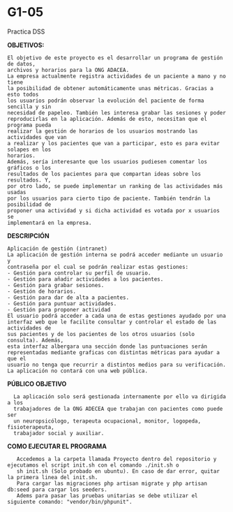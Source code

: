 # G1-05
Practica DSS


**OBJETIVOS:**
    
    El objetivo de este proyecto es el desarrollar un programa de gestión de datos,
    archivos y horarios para la ONG ADACEA.
    La empresa actualmente registra actividades de un paciente a mano y no tiene
    la posibilidad de obtener automáticamente unas métricas. Gracias a esto todos
    los usuarios podrán observar la evolución del paciente de forma sencilla y sin
    necesidad de papeleo. También les interesa grabar las sesiones y poder
    reproducirlas en la aplicación. Además de esto, necesitan que el programa pueda
    realizar la gestión de horarios de los usuarios mostrando las actividades que van
    a realizar y los pacientes que van a participar, esto es para evitar solapes en los
    horarios.
    Además, sería interesante que los usuarios pudiesen comentar los gráficos o los
    resultados de los pacientes para que compartan ideas sobre los resultados. Y,
    por otro lado, se puede implementar un ranking de las actividades más usadas
    por los usuarios para cierto tipo de paciente. También tendrán la posibilidad de
    proponer una actividad y si dicha actividad es votada por x usuarios se
    implementará en la empresa.



**DESCRIPCIÓN**
    
    Aplicación de gestión (intranet)
    La aplicación de gestión interna se podrá acceder mediante un usuario y
    contraseña por el cual se podrán realizar estas gestiones:
    - Gestión para controlar su perfil de usuario.
    - Gestión para añadir actividades a los pacientes.
    - Gestión para grabar sesiones.
    - Gestión de horarios.
    - Gestión para dar de alta a pacientes.
    - Gestión para puntuar actividades.
    - Gestión para proponer actividad
    El usuario podrá acceder a cada una de estas gestiones ayudado por una
    interfaz web que le facilite consultar y controlar el estado de las actividades de
    sus pacientes y de los pacientes de los otros usuarios (solo consulta). Además,
    esta interfaz albergara una sección donde las puntuaciones serán
    representadas mediante graficas con distintas métricas para ayudar a que el
    usuario no tenga que recurrir a distintos medios para su verificación.
    La aplicación no contará con una web pública.
**PÚBLICO OBJETIVO**
      
      La aplicación solo será gestionada internamente por ello va dirigida a los
      trabajadores de la ONG ADECEA que trabajan con pacientes como puede ser
      un neuropsicólogo, terapeuta ocupacional, monitor, logopeda, fisioterapeuta,
      trabajador social y auxiliar.
    
 **COMO EJECUTAR EL PROGRAMA**
  
       Accedemos a la carpeta llamada Proyecto dentro del repositorio y ejecutamos el script init.sh con el comando ./init.sh o
       sh init.sh (Solo probado en ubuntu). En caso de dar error, quitar la primera linea del init.sh.
       Para cargar las migraciones php artisan migrate y php artisan db:seed para cargar los seeders.
       Adems para pasar las pruebas unitarias se debe utilizar el siguiente comando: "vendor/bin/phpunit".
       
       
       
 
